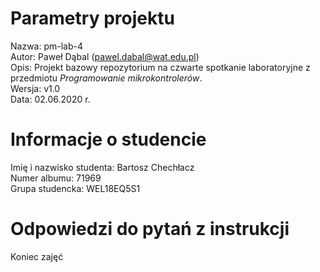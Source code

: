 # Parametry projektu

Nazwa: pm-lab-4  
Autor: Paweł Dąbal (pawel.dabal@wat.edu.pl)  
Opis: Projekt bazowy repozytorium na czwarte spotkanie laboratoryjne z przedmiotu _Programowanie mikrokontrolerów_.  
Wersja: v1.0  
Data: 02.06.2020 r.

# Informacje o studencie

Imię i nazwisko studenta: Bartosz Chechłacz  
Numer albumu: 71969  
Grupa studencka: WEL18EQ5S1

# Odpowiedzi do pytań z instrukcji

Koniec zajęć
